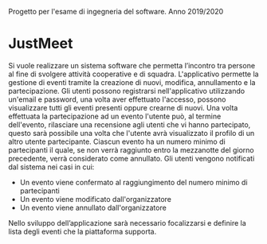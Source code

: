 Progetto per l'esame di ingegneria del software. Anno 2019/2020

<h1>JustMeet</h1>

Si vuole realizzare un sistema software che permetta l’incontro tra persone al fine di svolgere attività cooperative e di squadra.
L'applicativo permette la gestione di eventi tramite la creazione di nuovi, modifica, annullamento e la partecipazione.
Gli utenti possono registrarsi nell'applicativo utilizzando un'email e password, una volta aver effettuato l'accesso, possono visualizzare tutti gli eventi presenti oppure crearne di nuovi.
Una volta effettuata la partecipazione ad un evento l'utente può, al termine dell'evento, rilasciare una recensione agli utenti che vi hanno partecipato, questo sarà possibile una volta che l'utente avrà visualizzato il profilo di un altro utente partecipante.
Ciascun evento ha un numero minimo di partecipanti il quale, se non verrà raggiunto entro la mezzanotte del giorno precedente, verrà considerato come annullato.
Gli utenti vengono notificati dal sistema nei casi in cui: 
<ul>
 <li>
  Un evento viene confermato al raggiungimento del numero minimo di partecipanti
 </li>
 <li>
  Un evento viene modificato dall'organizzatore
 </li>
 <li>
  Un evento viene annullato dall'organizzatore
</ul>

Nello sviluppo dell’applicazione sarà necessario focalizzarsi e definire la lista degli eventi che la piattaforma supporta.
